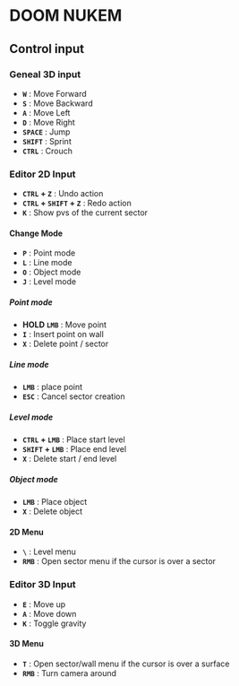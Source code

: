 # DOOM NUKEM

## Control input

### Geneal 3D input

- **`W`** : Move Forward
- **`S`** : Move Backward
- **`A`** : Move Left
- **`D`** : Move Right
- **`SPACE`** : Jump
- **`SHIFT`** : Sprint
- **`CTRL`** : Crouch

### Editor 2D Input

- **`CTRL` + `Z`** : Undo action
- **`CTRL` + `SHIFT` + `Z`** : Redo action
- **`K`** : Show pvs of the current sector

#### Change Mode

- **`P`** : Point mode
- **`L`** : Line mode
- **`O`** : Object mode
- **`J`** : Level mode

##### Point mode

- **HOLD `LMB`** : Move point
- **`I`** : Insert point on wall
- **`X`** : Delete point / sector

##### Line mode

- **`LMB`** : place point
- **`ESC`** : Cancel sector creation

##### Level mode

- **`CTRL` + `LMB`** : Place start level
- **`SHIFT` + `LMB`** : Place end level
- **`X`** : Delete start / end level

##### Object mode

- **`LMB`** : Place object
- **`X`** : Delete object

#### 2D Menu

- **`\`** : Level menu
- **`RMB`** : Open sector menu if the cursor is over a sector

### Editor 3D Input

- **`E`** : Move up
- **`A`** : Move down
- **`K`** : Toggle gravity

#### 3D Menu

- **`T`** : Open sector/wall menu if the cursor is over a surface
- **`RMB`** : Turn camera around

